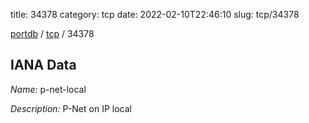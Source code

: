 title: 34378
category: tcp
date: 2022-02-10T22:46:10
slug: tcp/34378

[portdb](/) / [tcp](/category/tcp.html) / 34378


## IANA Data

_Name:_ p-net-local

_Description:_ P-Net on IP local

